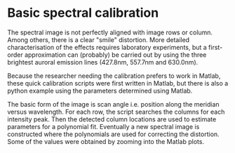 # Basic spectral calibration

The spectral image is not perfectly aligned with image rows or column. Among others, there is a clear "smile" distortion. 
More detailed characterisation of the effects requires laboratory experiments, but a first-order approximation can (probably)
be carried out by using the three brightest auroral emission lines (427.8nm, 557.7nm and 630.0nm).

Because the researcher needing the calibration prefers to work in Matlab, these quick calibration scripts were first written in Matlab, but there
is also a python example using the parameters determined using Matlab. 

The basic form of the image is scan angle i.e. position along the meridian versus wavelength. For each row, the script searches the columns for each intensity peak.
Then the detected column locations are used to estimate parameters for a polynomial fit. Eventually a new spectral image is constructed where the polynomials are used
for correcting the distortion. Some of the values were obtained by zooming into the Matlab plots.
